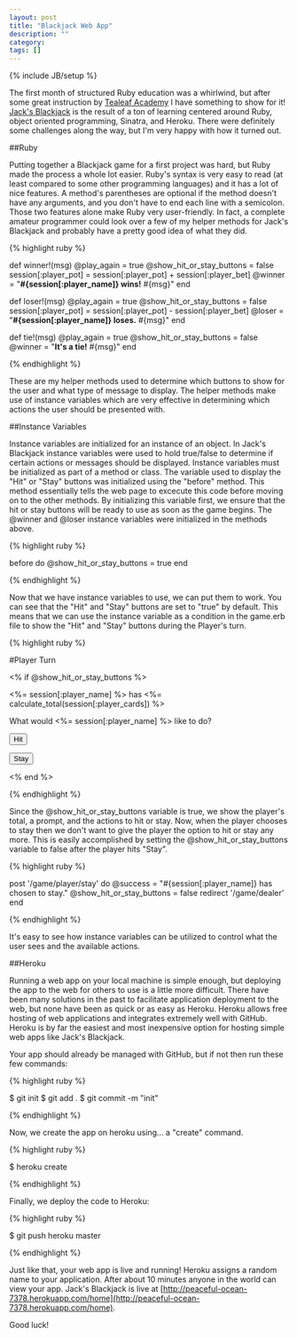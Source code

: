 ```yaml
---
layout: post
title: "Blackjack Web App"
description: ""
category: 
tags: []
---
```

{% include JB/setup %}

The first month of structured Ruby education was a whirlwind, but after some great instruction by [Tealeaf Academy](www.gotealeaf.com) I have something to show for it! [Jack's Blackjack](http://peaceful-ocean-7378.herokuapp.com/game) is the result of a ton of learning centered around Ruby, object oriented programming, Sinatra, and Heroku. There were definitely some challenges along the way, but I'm very happy with how it turned out. 

<!--more-->

##Ruby

Putting together a Blackjack game for a first project was hard, but Ruby made the process a whole lot easier. Ruby's syntax is very easy to read (at least compared to some other programming languages) and it has a lot of nice features. A method's parentheses are optional if the method doesn't have any arguments, and you don't have to end each line with a semicolon. Those two features alone make Ruby very user-friendly. In fact, a complete amateur programmer could look over a few of my helper methods for Jack's Blackjack and probably have a pretty good idea of what they did.

{% highlight ruby %}

  def winner!(msg)
    @play_again = true
    @show_hit_or_stay_buttons = false
    session[:player_pot] = session[:player_pot] + session[:player_bet]
    @winner = "<strong>#{session[:player_name]} wins!</strong> #{msg}"
  end 

  def loser!(msg)
    @play_again = true
    @show_hit_or_stay_buttons = false
    session[:player_pot] = session[:player_pot] - session[:player_bet]
    @loser = "<strong>#{session[:player_name]} loses.</strong> #{msg}"
  end

  def tie!(msg)
    @play_again = true
    @show_hit_or_stay_buttons = false
    @winner = "<strong>It's a tie!</strong> #{msg}"
  end

{% endhighlight %}

These are my helper methods used to determine which buttons to show for the user and what type of message to display. The helper methods make use of instance variables which are very effective in determining which actions the user should be presented with.

##Instance Variables

Instance variables are initialized for an instance of an object. In Jack's Blackjack instance variables were used to hold true/false to determine if certain actions or messages should be displayed. Instance variables must be initialized as part of a method or class. The variable used to display the "Hit" or "Stay" buttons was initialized using the "before" method. This method essentially tells the web page to excecute this code before moving on to the other methods. By initializing this variable first, we ensure that the hit or stay buttons will be ready to use as soon as the game begins. The @winner and @loser instance variables were initialized in the methods above.

{% highlight ruby %}

before do
  @show_hit_or_stay_buttons = true
end

{% endhighlight %}

Now that we have instance variables to use, we can put them to work. You can see that the "Hit" and "Stay" buttons are set to "true" by default. This means that we can use the instance variable as a condition in the game.erb file to show the "Hit" and "Stay" buttons during the Player's turn.


{% highlight ruby %}

  #Player Turn

  <% if @show_hit_or_stay_buttons %>
  <p>
    <%= session[:player_name] %> has <%= calculate_total(session[:player_cards]) %>
  </p>

  <p>
    What would <%= session[:player_name] %> like to do?
  </p>
  <p>
  	<form id="hit_form" action="/game/player/hit" method='post'>
  		<input type="submit" class="btn btn-success" value="Hit"/>
  	</form>
  	<form id="stay_form" action="/game/player/stay" method='post'>
  		<input type="submit" class="btn btn-warning" value="Stay"/>
  	</form>
  </p>
  <% end %>

{% endhighlight %}

Since the @show_hit_or_stay_buttons variable is true, we show the player's total, a prompt, and the actions to hit or stay. Now, when the player chooses to stay then we don't want to give the player the option to hit or stay any more. This is easily accomplished by setting the @show_hit_or_stay_buttons variable to false after the player hits "Stay".

{% highlight ruby %}

post '/game/player/stay' do
	@success = "#{session[:player_name]} has chosen to stay."
	@show_hit_or_stay_buttons = false
  redirect '/game/dealer'
end

{% endhighlight %}

It's easy to see how instance variables can be utilized to control what the user sees and the available actions.

##Heroku

Running a web app on your local machine is simple enough, but deploying the app to the web for others to use is a little more difficult. There have been many solutions in the past to facilitate application deployment to the web, but none have been as quick or as easy as Heroku. Heroku allows free hosting of web applications and integrates extremely well with GitHub. Heroku is by far the easiest and most inexpensive option for hosting simple web apps like Jack's Blackjack. 

Your app should already be managed with GitHub, but if not then run these few commands:

{% highlight ruby %}

$ git init
$ git add .
$ git commit -m "init"

{% endhighlight %}

Now, we create the app on heroku using... a "create" command.

{% highlight ruby %}

$ heroku create

{% endhighlight %}

Finally, we deploy the code to Heroku:

{% highlight ruby %}

$ git push heroku master

{% endhighlight %}

Just like that, your web app is live and running! Heroku assigns a random name to your application. After about 10 minutes anyone in the world can view your app. Jack's Blackjack is live at [http://peaceful-ocean-7378.herokuapp.com/home](http://peaceful-ocean-7378.herokuapp.com/home).

Good luck!






